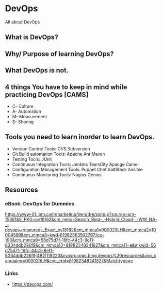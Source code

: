 # DevOps
All about DevOps

## What is DevOps?
## Why/ Purpose of learning DevOps?
## What DevOps is not.
## 4 things You have to keep in mind while practicing DevOps [CAMS]
* C- Culture
* A- Automation
* M- Measurement
* S- Sharing

## Tools you need to learn inorder to learn DevOps.
- Version Control Tools:  CVS  Subversion 
- Git Build automation Tools:  Apache Ant  Maven 
- Testing Tools:  JUnit 
- Continuous Integration Tools:  Jenkins  TeamCity  Apacge Camel 
- Configuration Management Tools:  Puppet  Chef  SaltStack  Ansible
- Continuous Monitoring Tools:  Nagios  Genios

## Resources

### eBook: DevOps for Dummies

https://www-01.ibm.com/marketing/iwm/dre/signup?source=urx-15681&S_PKG=ov18162&cm_mmc=Search_Bing-_-Hybrid_Cloud-_-WW_NA-_-devops+resources_Exact_ov18162&cm_mmca1=000020LH&cm_mmca2=10004589&cm_mmca8=kwd-81982363502797:loc-190&cm_mmca9=56d75d7f-16fc-44c3-8e11-8334ddb226f9&cm_mmca10=81982348241827&cm_mmca11=e&mkwid=56d75d7f-16fc-44c3-8e11-8334ddb226f9|482|119223&cvosrc=ppc.bing.devops%20resources&cvo_campaign=000020LH&cvo_crid=81982348241827&Matchtype=e

### Links 
- https://devops.com/



